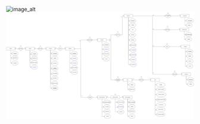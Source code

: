 ![image_alt](https://github.com/marlenepaper/cineDoreAndroid/blob/a26f932f3f3526c49719e8a7fac34437400ab2dd/app/src/main/res/drawable/infografico_final.png)
![image_alt](https://github.com/marlenepaper/cineDoreAndroid/blob/a26f932f3f3526c49719e8a7fac34437400ab2dd/app/src/main/res/drawable/modelo_e_r.jpg)

